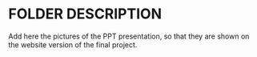 # FOLDER DESCRIPTION

Add here the pictures of the PPT presentation, so that they are shown on the website version of the final project.